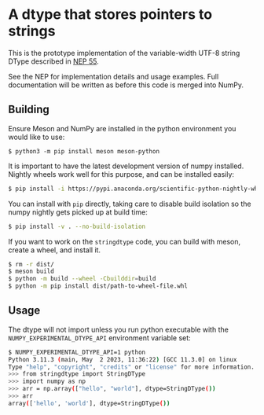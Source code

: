 # A dtype that stores pointers to strings

This is the prototype implementation of the variable-width UTF-8 string DType
described in [NEP 55](https://numpy.org/neps/nep-0055-string_dtype.html).

See the NEP for implementation details and usage examples. Full
documentation will be written as before this code is merged into NumPy.

## Building

Ensure Meson and NumPy are installed in the python environment you would like to use:

```
$ python3 -m pip install meson meson-python
```

It is important to have the latest development version of numpy installed.
Nightly wheels work well for this purpose, and can be installed easily:

```bash
$ pip install -i https://pypi.anaconda.org/scientific-python-nightly-wheels/simple numpy
```

You can install with `pip` directly, taking care to disable build isolation so
the numpy nightly gets picked up at build time:

```bash
$ pip install -v . --no-build-isolation
```

If you want to work on the `stringdtype` code, you can build with meson,
create a wheel, and install it.

```bash
$ rm -r dist/
$ meson build
$ python -m build --wheel -Cbuilddir=build
$ python -m pip install dist/path-to-wheel-file.whl
```

## Usage

The dtype will not import unless you run python executable with
the `NUMPY_EXPERIMENTAL_DTYPE_API` environment variable set:

```bash
$ NUMPY_EXPERIMENTAL_DTYPE_API=1 python
Python 3.11.3 (main, May  2 2023, 11:36:22) [GCC 11.3.0] on linux
Type "help", "copyright", "credits" or "license" for more information.
>>> from stringdtype import StringDType
>>> import numpy as np
>>> arr = np.array(["hello", "world"], dtype=StringDType())
>>> arr
array(['hello', 'world'], dtype=StringDType())
```
